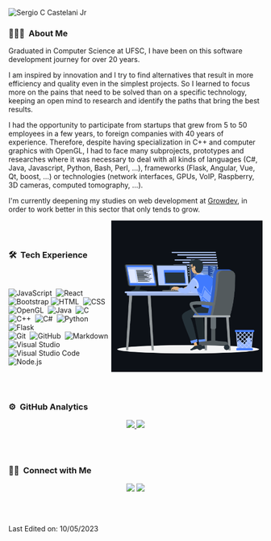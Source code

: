 ![Sergio C Castelani Jr](https://raw.githubusercontent.com/sergiocastelani/sergiocastelani/master/assets/banner.jpg)

### 👨🏻‍💻 &nbsp;About Me

Graduated in Computer Science at UFSC, I have been on this software development journey for over 20 years.

I am inspired by innovation and I try to find alternatives that result in more efficiency and quality even in the simplest projects. So I learned to focus more on the pains that need to be solved than on a specific technology, keeping an open mind to research and identify the paths that bring the best results.

I had the opportunity to participate from startups that grew from 5 to 50 employees in a few years, to foreign companies with 40 years of experience. Therefore, despite having specialization in C++ and computer graphics with OpenGL, I had to face many subprojects, prototypes and researches where it was necessary to deal with all kinds of languages (C#, Java, Javascript, Python, Bash, Perl, ...), frameworks (Flask, Angular, Vue, Qt, boost, ...) or technologies (network interfaces, GPUs, VoIP, Raspberry, 3D cameras, computed tomography, ...).

I'm currently deepening my studies on web development at [Growdev](https://www.growdev.com.br/), in order to work better in this sector that only tends to grow.

<img alt="Coding research" width="300px" height="300px" src="https://raw.githubusercontent.com/sergiocastelani/sergiocastelani/master/assets/coding.gif" align="right"/>

<br><br>

### 🛠 &nbsp;Tech Experience
<br><br>
![JavaScript](https://img.shields.io/badge/-JavaScript-05122A?style=flat&logo=javascript)&nbsp;
![React](https://img.shields.io/badge/-React-05122A?style=flat&logo=react)&nbsp;
![Bootstrap](https://img.shields.io/badge/-Bootstrap-05122A?style=flat&logo=bootstrap&logoColor=563D7C)
![HTML](https://img.shields.io/badge/-HTML-05122A?style=flat&logo=HTML5)&nbsp;
![CSS](https://img.shields.io/badge/-CSS-05122A?style=flat&logo=CSS3&logoColor=1572B6)&nbsp;\
![OpenGL](https://img.shields.io/badge/-OpenGL-05122A?style=flat&logo=OpenGL&logoColor=FFA518)&nbsp;
![Java](https://img.shields.io/badge/-Java-05122A?style=flat&logo=Java&logoColor=FFA518)&nbsp;
![C](https://img.shields.io/badge/-C-05122A?style=flat&logo=C&logoColor=A8B9CC)&nbsp;
![C++](https://img.shields.io/badge/-C++-05122A?style=flat&logo=C%2B%2B&logoColor=00599C)&nbsp;
![C#](https://img.shields.io/badge/-C%23-05122A?style=flat&logo=C%2B%2B&logoColor=00599C)&nbsp;
![Python](https://img.shields.io/badge/-Python-05122A?style=flat&logo=python)&nbsp;
![Flask](https://img.shields.io/badge/-Flask-05122A?style=flat&logo=flask)&nbsp;\
![Git](https://img.shields.io/badge/-Git-05122A?style=flat&logo=git)&nbsp;
![GitHub](https://img.shields.io/badge/-GitHub-05122A?style=flat&logo=github)&nbsp;
![Markdown](https://img.shields.io/badge/-Markdown-05122A?style=flat&logo=markdown)\
![Visual Studio](https://img.shields.io/badge/-Visual%20Studio-05122A?style=flat&logo=visual-studio&logoColor=007ACC)&nbsp;
![Visual Studio Code](https://img.shields.io/badge/-Visual%20Studio%20Code-05122A?style=flat&logo=visual-studio-code&logoColor=007ACC)&nbsp;
![Node.js](https://img.shields.io/badge/-Node.js-05122A?style=flat&logo=node.js)&nbsp;

<br><br>

### ⚙️ &nbsp;GitHub Analytics
<p align="center">
<a href="https://github.com/sergiocastelani">
  <img height="180em" src="https://github-readme-stats-eight-theta.vercel.app/api?username=sergiocastelani&show_icons=true&theme=algolia&include_all_commits=true&count_private=true"/>
  <img height="180em" src="https://github-readme-stats-eight-theta.vercel.app/api/top-langs/?username=sergiocastelani&layout=compact&langs_count=8&theme=algolia"/>
</a>
</p>

<br><br>

### 🤝🏻 &nbsp;Connect with Me
<p align="center">
<a href="https://linkedin.com/in/sergiocastelani"><img src="https://img.shields.io/badge/-Sergio%20Castelani-0077B5?style=flat&logo=Linkedin&logoColor=white"/></a>
<a href="mailto:sergio.castelani@gmail.com"><img src="https://img.shields.io/badge/-sergio.castelani@gmail.com-D14836?style=flat&logo=Gmail&logoColor=white"/></a>
</p>

<br><br>

Last Edited on: 10/05/2023
